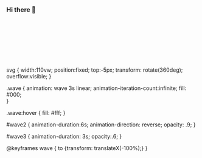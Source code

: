 ### Hi there 👋



<!--
**silacpr/silacpr** is a ✨ _special_ ✨ repository because its `README.md` (this file) appears on your GitHub profile.

Here are some ideas to get you started:

- 🔭 I’m currently working on ...
- 🌱 I’m currently learning ...
- 👯 I’m looking to collaborate on ...
- 🤔 I’m looking for help with ...
- 💬 Ask me about ...
- 📫 How to reach me: ...
- 😄 Pronouns: ...
- ⚡ Fun fact: ...
-->

<svg xmlns="http://www.w3.org/2000/svg" xmlns:xlink="http://www.w3.org/1999/xlink" viewBox="0 0 115 25">
<style>

svg {
  width:110vw;
  position:fixed;
  top:-5px;
  transform: rotate(360deg);
  overflow:visible;
}

.wave {
  animation: wave 3s linear;
  animation-iteration-count:infinite;
  fill: #000;  
}

.wave:hover {
  fill: #fff;
}

#wave2 {
  animation-duration:6s;
  animation-direction: reverse;
  opacity: .9;
}

#wave3 {
  animation-duration: 3s;
  opacity:.6;
}

@keyframes wave {
  to {transform: translateX(-100%);}
}

</style>

 <defs> 
    <filter id="anim">
      <feGaussianBlur in="SourceGraphic" stdDeviation="1" result="blur"/>
      <feColorMatrix in="blur" mode="matrix" values="            1 0 0 0 0              0 1 0 0 0              0 0 1 0 0              0 0 0 13 -9" result="anim"/>
      <xfeBlend in="SourceGraphic" in2="anim"/>
  	</filter>
    <path id="wave" d="M 0,10 C 30,10 30,15 60,15 90,15 90,10 120,10 150,10 150,15 180,15 210,15 210,10 240,10 v 28 h -240 z"/>
  </defs> 
  <use id="wave2" class="wave" xlink:href="#wave" x="0" y="0"/>
  <use id="wave3" class="wave" xlink:href="#wave" x="0" y="-2"/> 
</svg>
